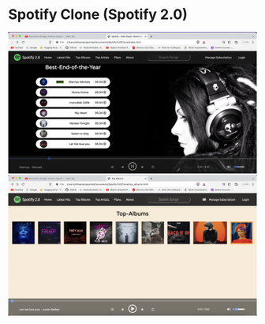 # Spotify Clone (Spotify 2.0)
![](https://github.com/Stitaprajna/Spotify2.0/blob/main/Screenshot%202023-08-09%20at%201.36.36%20AM.png)
![](https://github.com/Stitaprajna/Spotify2.0/blob/main/Screenshot%202023-08-09%20at%201.38.40%20AM.png)
